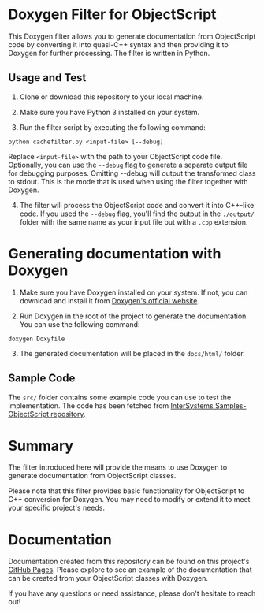 # Doxygen Filter for ObjectScript

This Doxygen filter allows you to generate documentation from ObjectScript code by converting it into quasi-C++ syntax and then providing it to Doxygen for further processing. The filter is written in Python.

## Usage and Test

1. Clone or download this repository to your local machine.

2. Make sure you have Python 3 installed on your system.

3. Run the filter script by executing the following command: 

```
python cachefilter.py <input-file> [--debug]
```

Replace `<input-file>` with the path to your ObjectScript code file. Optionally, you can use the `--debug` flag to generate a separate output file for debugging purposes. Omitting --debug will output the transformed class to stdout. This is the mode that is used when using the filter together with Doxygen.

4. The filter will process the ObjectScript code and convert it into C++-like code. If you used the `--debug` flag, you'll find the output in the `./output/` folder with the same name as your input file but with a `.cpp` extension.

# Generating documentation with Doxygen

1. Make sure you have Doxygen installed on your system. If not, you can download and install it from [Doxygen's official website](https://www.doxygen.nl/download.html).

2. Run Doxygen in the root of the project to generate the documentation. You can use the following command:

```
doxygen Doxyfile
```

3. The generated documentation will be placed in the `docs/html/` folder.

## Sample Code

The `src/` folder contains some example code you can use to test the implementation. The code has been fetched from [InterSystems Samples-ObjectScript repository](https://github.com/intersystems/Samples-ObjectScript). 

# Summary

The filter introduced here will provide the means to use Doxygen to generate documentation from ObjectScript classes.

Please note that this filter provides basic functionality for ObjectScript to C++ conversion for Doxygen. You may need to modify or extend it to meet your specific project's needs.

# Documentation

Documentation created from this repository can be found on this project's [GitHub Pages](https://dfoard.github.io/doxygen-mainpage). Please explore to see an example of the documentation that can be created from your ObjectScript classes with Doxygen.

If you have any questions or need assistance, please don't hesitate to reach out!
